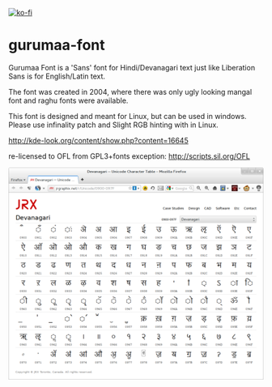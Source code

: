 [![ko-fi](https://ko-fi.com/img/githubbutton_sm.svg)](https://ko-fi.com/fastrizwaan)

# gurumaa-font
Gurumaa Font is a 'Sans' font for Hindi/Devanagari text just like Liberation Sans is for English/Latin text. 

The font was created in 2004, where there was only ugly looking mangal font and raghu fonts were available. 

This font is designed and meant for Linux, but can be used in windows.
Please use infinality patch and Slight RGB hinting with in Linux.

http://kde-look.org/content/show.php?content=16645

re-licensed to OFL from GPL3+fonts exception:
http://scripts.sil.org/OFL

![](https://github.com/fastrizwaan/gurumaa-font/raw/master/Gurumaa-Font.png)
